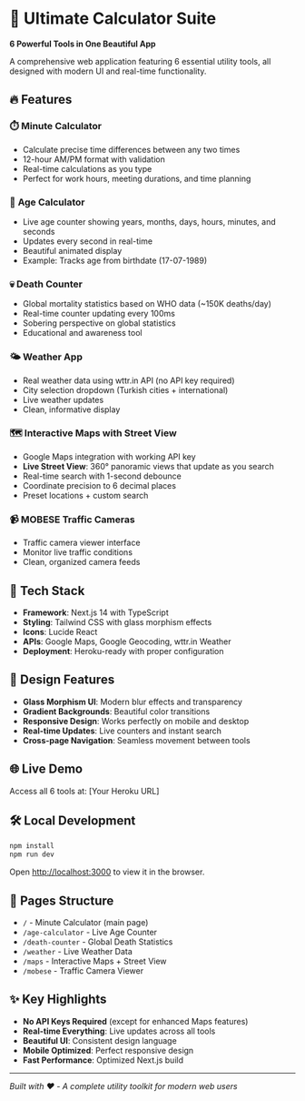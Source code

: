# 🧮 Ultimate Calculator Suite

**6 Powerful Tools in One Beautiful App**

A comprehensive web application featuring 6 essential utility tools, all designed with modern UI and real-time functionality.

## 🔥 Features

### ⏱️ **Minute Calculator**
- Calculate precise time differences between any two times
- 12-hour AM/PM format with validation
- Real-time calculations as you type
- Perfect for work hours, meeting durations, and time planning

### 📅 **Age Calculator** 
- Live age counter showing years, months, days, hours, minutes, and seconds
- Updates every second in real-time
- Beautiful animated display
- Example: Tracks age from birthdate (17-07-1989)

### 💀 **Death Counter**
- Global mortality statistics based on WHO data (~150K deaths/day)
- Real-time counter updating every 100ms
- Sobering perspective on global statistics
- Educational and awareness tool

### 🌤️ **Weather App**
- Real weather data using wttr.in API (no API key required)
- City selection dropdown (Turkish cities + international)
- Live weather updates
- Clean, informative display

### 🗺️ **Interactive Maps with Street View**
- Google Maps integration with working API key
- **Live Street View**: 360° panoramic views that update as you search
- Real-time search with 1-second debounce
- Coordinate precision to 6 decimal places
- Preset locations + custom search

### 📹 **MOBESE Traffic Cameras**
- Traffic camera viewer interface
- Monitor live traffic conditions
- Clean, organized camera feeds

## 🚀 Tech Stack

- **Framework**: Next.js 14 with TypeScript
- **Styling**: Tailwind CSS with glass morphism effects
- **Icons**: Lucide React
- **APIs**: Google Maps, Google Geocoding, wttr.in Weather
- **Deployment**: Heroku-ready with proper configuration

## 🎨 Design Features

- **Glass Morphism UI**: Modern blur effects and transparency
- **Gradient Backgrounds**: Beautiful color transitions
- **Responsive Design**: Works perfectly on mobile and desktop
- **Real-time Updates**: Live counters and instant search
- **Cross-page Navigation**: Seamless movement between tools

## 🌐 Live Demo

Access all 6 tools at: [Your Heroku URL]

## 🛠️ Local Development

```bash
npm install
npm run dev
```

Open [http://localhost:3000](http://localhost:3000) to view it in the browser.

## 📱 Pages Structure

- `/` - Minute Calculator (main page)
- `/age-calculator` - Live Age Counter
- `/death-counter` - Global Death Statistics
- `/weather` - Live Weather Data
- `/maps` - Interactive Maps + Street View
- `/mobese` - Traffic Camera Viewer

## ✨ Key Highlights

- **No API Keys Required** (except for enhanced Maps features)
- **Real-time Everything**: Live updates across all tools
- **Beautiful UI**: Consistent design language
- **Mobile Optimized**: Perfect responsive design
- **Fast Performance**: Optimized Next.js build

---

*Built with ❤️ - A complete utility toolkit for modern web users* 